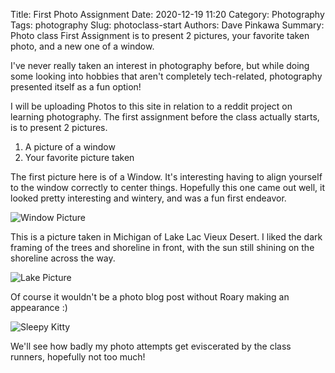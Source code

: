 Title: First Photo Assignment
Date: 2020-12-19 11:20
Category: Photography
Tags: photography
Slug: photoclass-start
Authors: Dave Pinkawa
Summary: Photo class First Assignment is to present 2 pictures, your favorite taken photo, and a new one of a window.

I've never really taken an interest in photography before, but while doing some looking into hobbies that aren't completely tech-related, photography presented itself as a fun option! 

I will be uploading Photos to this site in relation to a reddit project on learning photography. The first assignment before the class actually starts, is to present 2 pictures.

1. A picture of a window
2. Your favorite picture taken

The first picture here is of a Window. It's interesting having to align yourself to the window correctly to center things. Hopefully this one came out well, it looked pretty interesting and wintery, and was a fun first endeavor. 

![Window Picture](https://pinkawa.blob.core.windows.net/pinkawapublicimages/12-19-2020-window-pic.jpg "Window Picture")


This is a picture taken in Michigan of Lake Lac Vieux Desert. I liked the dark framing of the trees and shoreline in front, with the sun still shining on the shoreline across the way.

![Lake Picture](https://pinkawa.blob.core.windows.net/pinkawapublicimages/12-19-2020-lake_pic.jpg "Lake Picture")

Of course it wouldn't be a photo blog post without Roary making an appearance :)

![Sleepy Kitty](https://pinkawa.blob.core.windows.net/pinkawapublicimages/sleepy-roary.jpg "So sleepy")

We'll see how badly my photo attempts get eviscerated by the class runners, hopefully not too much!
